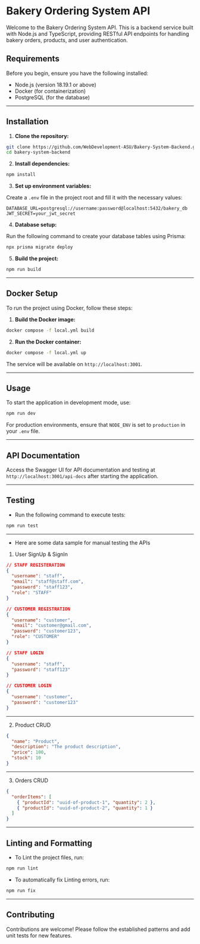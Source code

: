 # Bakery Ordering System API

Welcome to the Bakery Ordering System API. This is a backend service built with Node.js and TypeScript, providing RESTful API endpoints for handling bakery orders, products, and user authentication.

## Requirements

Before you begin, ensure you have the following installed:
- Node.js (version 18.19.1 or above)
- Docker (for containerization)
- PostgreSQL (for the database)

---
## Installation

1. **Clone the repository:**

```bash
git clone https://github.com/WebDevelopment-ASU/Bakery-System-Backend.git
cd bakery-system-backend
```


2. **Install dependencies:**

```bash
npm install
```


3. **Set up environment variables:**

Create a `.env` file in the project root and fill it with the necessary values:

```
DATABASE_URL=postgresql://username:password@localhost:5432/bakery_db
JWT_SECRET=your_jwt_secret
```


4. **Database setup:**

Run the following command to create your database tables using Prisma:

```bash
npx prisma migrate deploy
```


5. **Build the project:**

```bash
npm run build
```


---

## Docker Setup

To run the project using Docker, follow these steps:

1. **Build the Docker image:**

```bash
docker compose -f local.yml build
```


2. **Run the Docker container:**

```bash
docker compose -f local.yml up
```

The service will be available on `http://localhost:3001`.

---
## Usage

To start the application in development mode, use:

```bash
npm run dev
```

For production environments, ensure that `NODE_ENV` is set to `production` in your `.env` file.

---
## API Documentation

Access the Swagger UI for API documentation and testing at `http://localhost:3001/api-docs` after starting the application.

---
## Testing

- Run the following command to execute tests:

```bash
npm run test
```

---

- Here are some data sample for manual testing the APIs

1. User SignUp & SignIn

```json
// STAFF REGISTERATION
{
  "username": "staff",
  "email": "staff@staff.com",
  "password": "staff123",
  "role": "STAFF"
}

// CUSTOMER REGISTRATION
{
  "username": "customer",
  "email": "customer@gmail.com",
  "password": "customer123",
  "role": "CUSTOMER"
}

// STAFF LOGIN
{
  "username": "staff",
  "password": "staff123"
}

// CUSTOMER LOGIN
{
  "username": "customer",
  "password": "customer123"
}
```

---

2. Product CRUD

```json
{
  "name": "Product",
  "description": "The product description",
  "price": 100,
  "stock": 10
}
```


---

3. Orders CRUD

```json
{
  "orderItems": [
    { "productId": "uuid-of-product-1", "quantity": 2 },
    { "productId": "uuid-of-product-2", "quantity": 1 }
  ]
}

```


---
## Linting and Formatting

- To Lint the project files, run:

```bash
npm run lint
```


- To automatically fix Linting errors, run:

```bash
npm run fix
```

---
## Contributing

Contributions are welcome! Please follow the established patterns and add unit tests for new features.
